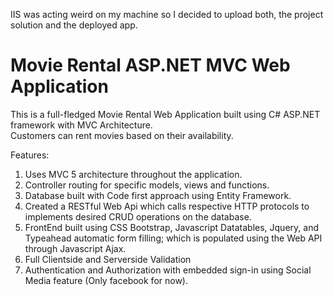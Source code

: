 IIS was acting weird on my machine so I decided to upload both, the project solution and the deployed app.

# Movie Rental ASP.NET MVC Web Application

This is a full-fledged Movie Rental Web Application built using C# ASP.NET framework with MVC Architecture. <br>
Customers can rent movies based on their availability.

Features:
1. Uses MVC 5 architecture throughout the application.
2. Controller routing for specific models, views and functions.
3. Database built with Code first approach using Entity Framework.
4. Created a RESTful Web Api which calls respective HTTP protocols to implements desired CRUD operations on the database.
5. FrontEnd built using CSS Bootstrap, Javascript Datatables, Jquery, and Typeahead automatic form filling; which is populated using the Web API through Javascript Ajax.
6. Full Clientside and Serverside Validation
7. Authentication and Authorization with embedded sign-in using Social Media feature (Only facebook for now).